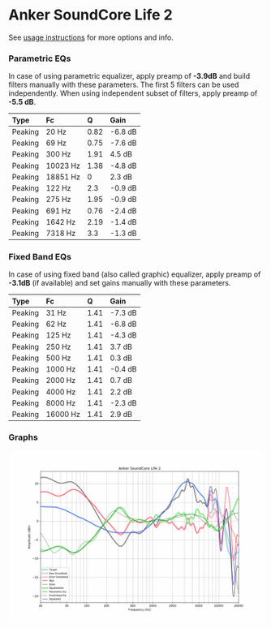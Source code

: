 # Anker SoundCore Life 2
See [usage instructions](https://github.com/jaakkopasanen/AutoEq#usage) for more options and info.

### Parametric EQs
In case of using parametric equalizer, apply preamp of **-3.9dB** and build filters manually
with these parameters. The first 5 filters can be used independently.
When using independent subset of filters, apply preamp of **-5.5 dB**.

| Type    | Fc       |    Q | Gain    |
|:--------|:---------|:-----|:--------|
| Peaking | 20 Hz    | 0.82 | -6.8 dB |
| Peaking | 69 Hz    | 0.75 | -7.6 dB |
| Peaking | 300 Hz   | 1.91 | 4.5 dB  |
| Peaking | 10023 Hz | 1.38 | -4.8 dB |
| Peaking | 18851 Hz | 0    | 2.3 dB  |
| Peaking | 122 Hz   | 2.3  | -0.9 dB |
| Peaking | 275 Hz   | 1.95 | -0.9 dB |
| Peaking | 691 Hz   | 0.76 | -2.4 dB |
| Peaking | 1642 Hz  | 2.19 | -1.4 dB |
| Peaking | 7318 Hz  | 3.3  | -1.3 dB |

### Fixed Band EQs
In case of using fixed band (also called graphic) equalizer, apply preamp of **-3.1dB**
(if available) and set gains manually with these parameters.

| Type    | Fc       |    Q | Gain    |
|:--------|:---------|:-----|:--------|
| Peaking | 31 Hz    | 1.41 | -7.3 dB |
| Peaking | 62 Hz    | 1.41 | -6.8 dB |
| Peaking | 125 Hz   | 1.41 | -4.3 dB |
| Peaking | 250 Hz   | 1.41 | 3.7 dB  |
| Peaking | 500 Hz   | 1.41 | 0.3 dB  |
| Peaking | 1000 Hz  | 1.41 | -0.4 dB |
| Peaking | 2000 Hz  | 1.41 | 0.7 dB  |
| Peaking | 4000 Hz  | 1.41 | 2.2 dB  |
| Peaking | 8000 Hz  | 1.41 | -2.3 dB |
| Peaking | 16000 Hz | 1.41 | 2.9 dB  |

### Graphs
![](./Anker%20SoundCore%20Life%202.png)
